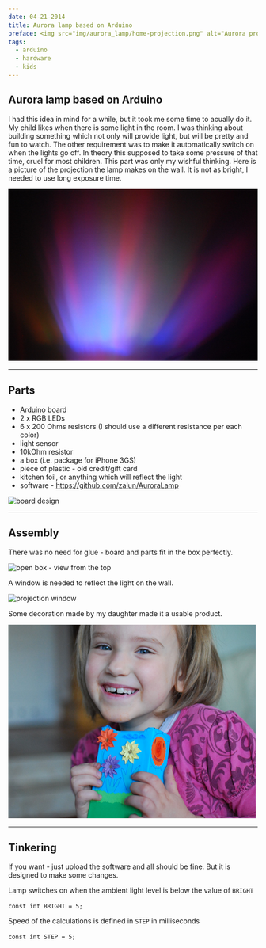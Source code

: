 ```yaml
---
date: 04-21-2014
title: Aurora lamp based on Arduino
preface: <img src="img/aurora_lamp/home-projection.png" alt="Aurora projection"/><br/>My child likes when there is some light in the room. I wanted something which not only will provide light, but will be pretty and fun to watch...  
tags:
  - arduino
  - hardware
  - kids
---
```


## Aurora lamp based on Arduino

I had this idea in mind for a while, but it took me some time to acually do it.  
My child likes when there is some light in the room. I was thinking about 
building something which not only will provide light, but will be pretty and 
fun to watch. The other requirement was to make it automatically switch on when 
the lights go off. In theory this supposed to take some pressure of that time, 
cruel for most children. This part was only my wishful thinking. Here is a 
picture of the projection the lamp makes on the wall. It is not as bright, 
I needed to use long exposure time.

![result](../img/aurora_lamp/1-projection.png)

---

## Parts

* Arduino board
* 2 x RGB LEDs
* 6 x 200 Ohms resistors (I should use a different resistance per each color)
* light sensor
* 10kOhm resistor
* a box (i.e. package for iPhone 3GS)
* piece of plastic - old credit/gift card
* kitchen foil, or anything which will reflect the light
* software - https://github.com/zalun/AuroraLamp

![board design](../img/aurora_lamp/0-schema.png)

---

## Assembly

There was no need for glue - board and parts fit in the box perfectly.

![open box - view from the top](../img/aurora_lamp/2-construction.png)

A window is needed to reflect the light on the wall.

![projection window](../img/aurora_lamp/4-box-top.jpg)

Some decoration made by my daughter made it a usable product.

![happy kid](../img/aurora_lamp/6-happykid.png)

---

## Tinkering

If you want - just upload the software and all should be fine. But it is 
designed to make some changes.

Lamp switches on when the ambient light level is below the value of `BRIGHT`

```const int BRIGHT = 5;```

Speed of the calculations is defined in `STEP` in milliseconds

```const int STEP = 5;```
